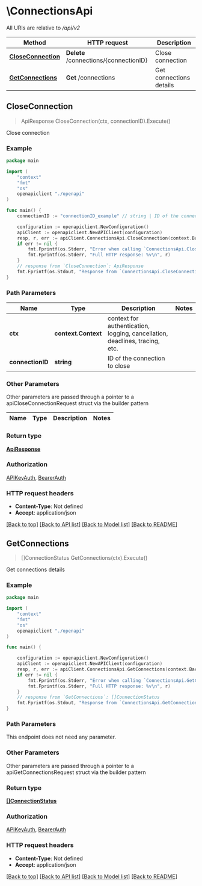 # \ConnectionsApi

All URIs are relative to */api/v2*

Method | HTTP request | Description
------------- | ------------- | -------------
[**CloseConnection**](ConnectionsApi.md#CloseConnection) | **Delete** /connections/{connectionID} | Close connection
[**GetConnections**](ConnectionsApi.md#GetConnections) | **Get** /connections | Get connections details



## CloseConnection

> ApiResponse CloseConnection(ctx, connectionID).Execute()

Close connection



### Example

```go
package main

import (
    "context"
    "fmt"
    "os"
    openapiclient "./openapi"
)

func main() {
    connectionID := "connectionID_example" // string | ID of the connection to close

    configuration := openapiclient.NewConfiguration()
    apiClient := openapiclient.NewAPIClient(configuration)
    resp, r, err := apiClient.ConnectionsApi.CloseConnection(context.Background(), connectionID).Execute()
    if err != nil {
        fmt.Fprintf(os.Stderr, "Error when calling `ConnectionsApi.CloseConnection``: %v\n", err)
        fmt.Fprintf(os.Stderr, "Full HTTP response: %v\n", r)
    }
    // response from `CloseConnection`: ApiResponse
    fmt.Fprintf(os.Stdout, "Response from `ConnectionsApi.CloseConnection`: %v\n", resp)
}
```

### Path Parameters


Name | Type | Description  | Notes
------------- | ------------- | ------------- | -------------
**ctx** | **context.Context** | context for authentication, logging, cancellation, deadlines, tracing, etc.
**connectionID** | **string** | ID of the connection to close | 

### Other Parameters

Other parameters are passed through a pointer to a apiCloseConnectionRequest struct via the builder pattern


Name | Type | Description  | Notes
------------- | ------------- | ------------- | -------------


### Return type

[**ApiResponse**](ApiResponse.md)

### Authorization

[APIKeyAuth](../README.md#APIKeyAuth), [BearerAuth](../README.md#BearerAuth)

### HTTP request headers

- **Content-Type**: Not defined
- **Accept**: application/json

[[Back to top]](#) [[Back to API list]](../README.md#documentation-for-api-endpoints)
[[Back to Model list]](../README.md#documentation-for-models)
[[Back to README]](../README.md)


## GetConnections

> []ConnectionStatus GetConnections(ctx).Execute()

Get connections details



### Example

```go
package main

import (
    "context"
    "fmt"
    "os"
    openapiclient "./openapi"
)

func main() {

    configuration := openapiclient.NewConfiguration()
    apiClient := openapiclient.NewAPIClient(configuration)
    resp, r, err := apiClient.ConnectionsApi.GetConnections(context.Background()).Execute()
    if err != nil {
        fmt.Fprintf(os.Stderr, "Error when calling `ConnectionsApi.GetConnections``: %v\n", err)
        fmt.Fprintf(os.Stderr, "Full HTTP response: %v\n", r)
    }
    // response from `GetConnections`: []ConnectionStatus
    fmt.Fprintf(os.Stdout, "Response from `ConnectionsApi.GetConnections`: %v\n", resp)
}
```

### Path Parameters

This endpoint does not need any parameter.

### Other Parameters

Other parameters are passed through a pointer to a apiGetConnectionsRequest struct via the builder pattern


### Return type

[**[]ConnectionStatus**](ConnectionStatus.md)

### Authorization

[APIKeyAuth](../README.md#APIKeyAuth), [BearerAuth](../README.md#BearerAuth)

### HTTP request headers

- **Content-Type**: Not defined
- **Accept**: application/json

[[Back to top]](#) [[Back to API list]](../README.md#documentation-for-api-endpoints)
[[Back to Model list]](../README.md#documentation-for-models)
[[Back to README]](../README.md)

